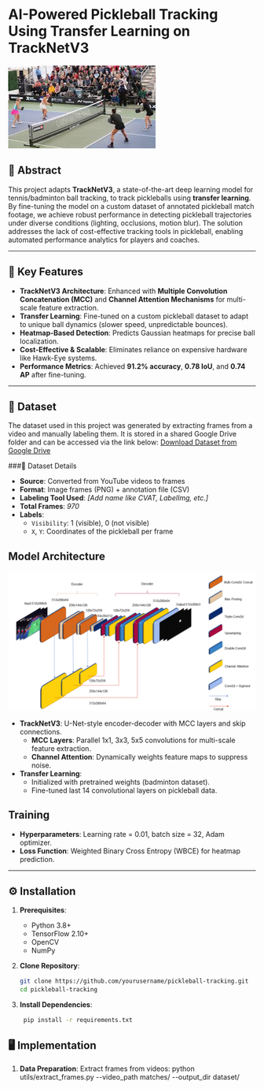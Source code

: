 # AI-Powered Pickleball Tracking Using Transfer Learning on TrackNetV3  

![Pickleball Game Footage](assets/intro_image.jpeg)

## 📝 Abstract  
This project adapts **TrackNetV3**, a state-of-the-art deep learning model for tennis/badminton ball tracking, to track pickleballs using **transfer learning**. By fine-tuning the model on a custom dataset of annotated pickleball match footage, we achieve robust performance in detecting pickleball trajectories under diverse conditions (lighting, occlusions, motion blur). The solution addresses the lack of cost-effective tracking tools in pickleball, enabling automated performance analytics for players and coaches.  

---

## 🚀 Key Features  
- **TrackNetV3 Architecture**: Enhanced with **Multiple Convolution Concatenation (MCC)** and **Channel Attention Mechanisms** for multi-scale feature extraction.  
- **Transfer Learning**: Fine-tuned on a custom pickleball dataset to adapt to unique ball dynamics (slower speed, unpredictable bounces).  
- **Heatmap-Based Detection**: Predicts Gaussian heatmaps for precise ball localization.  
- **Cost-Effective & Scalable**: Eliminates reliance on expensive hardware like Hawk-Eye systems.  
- **Performance Metrics**: Achieved **91.2% accuracy**, **0.78 IoU**, and **0.74 AP** after fine-tuning.  

---
## 📁 Dataset
The dataset used in this project was generated by extracting frames from a video and manually labeling them. It is stored in a shared Google Drive folder and can be accessed via the link below:
[Download Dataset from Google Drive](https://drive.google.com/drive/folders/1TW3EcclB4njtOcw4UowNJrdEbKxpIDNN?usp=sharing)

###🧾 Dataset Details
- **Source**: Converted from YouTube videos to frames  
- **Format**: Image frames (PNG) + annotation file (CSV)  
- **Labeling Tool Used**: *[Add name like CVAT, LabelImg, etc.]*  
- **Total Frames**: *970*  
- **Labels**:
  - `Visibility`: 1 (visible), 0 (not visible)
  - `X`, `Y`: Coordinates of the pickleball per frame  

## Model Architecture  
![Architecture of TrackNetV3](assets/TrackNetV3_arch.png)
- **TrackNetV3**: U-Net-style encoder-decoder with MCC layers and skip connections.  
  - **MCC Layers**: Parallel 1x1, 3x3, 5x5 convolutions for multi-scale feature extraction.  
  - **Channel Attention**: Dynamically weights feature maps to suppress noise.  
- **Transfer Learning**:  
  - Initialized with pretrained weights (badminton dataset).  
  - Fine-tuned last 14 convolutional layers on pickleball data.  

## Training  
- **Hyperparameters**: Learning rate = 0.01, batch size = 32, Adam optimizer.  
- **Loss Function**: Weighted Binary Cross Entropy (WBCE) for heatmap prediction.  

---

## ⚙️ Installation  
1. **Prerequisites**:  
   - Python 3.8+  
   - TensorFlow 2.10+  
   - OpenCV  
   - NumPy  

2. **Clone Repository**:  
   ```bash  
   git clone https://github.com/yourusername/pickleball-tracking.git  
   cd pickleball-tracking

3. **Install Dependencies**:
   ```bash
    pip install -r requirements.txt  

## 🖥️ Implementation
1. **Data Preparation**:
   Extract frames from videos:
    python utils/extract_frames.py --video_path matches/ --output_dir dataset/  
